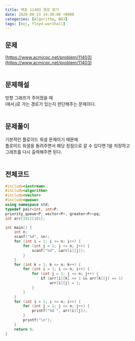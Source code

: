```yaml
---
title: 백준 11403 경로 찾기
date: 2020-08-23 14:30:00 +0800
categories: [Algorithm, BOJ]
tags: [boj, floyd-warshall]
---
```


## 문제
[https://www.acmicpc.net/problem/11403](https://www.acmicpc.net/problem/11403)  
<br>

## 문제해설  
방향 그래프가 주어졌을 때  
i에서 j로 가는 경로가 있는지 판단해주는 문제이다.  
<br>

## 문제풀이  
기본적인 플로이드 워셜 문제이기 때문에  
플로이드 워셜을 돌려주면서 해당 정점으로 갈 수 있다면 1을 저장하고  
그래프를 다시 출력해주면 된다.  
<br>


## 전체코드
```c++
#include<iostream>
#include<algorithm>
#include<vector>
#include<queue>
using namespace std;
typedef pair<int, int>P;
priority_queue<P, vector<P>, greater<P>>pq;
int arr[101][101];

int main() {
	int n;
	scanf("%d", &n);
	for (int i = 1; i <= n; i++) {
		for (int j = 1; j <= n; j++) {
			scanf("%d", &arr[i][j]);
		}
	}
	for (int k = 1; k <= n; k++) {
		for (int i = 1; i <= n; i++) {
			for (int j = 1; j <= n; j++) {
				if (arr[i][k] == 1 && arr[k][j] == 1)
					arr[i][j] = 1;
			}
		}
	}
	for (int i = 1; i <= n; i++) {
		for (int j = 1; j <= n; j++) {
			printf("%d ", arr[i][j]);
		}
		printf("\n");
	}
	return 0;
}
```